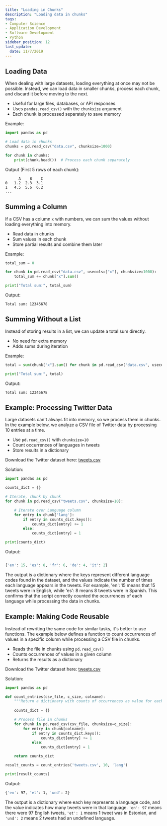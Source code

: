 ```yaml
---
title: "Loading in Chunks"
description: "Loading data in chunks"
tags: 
- Computer Science
- Application Development
- Software Development
- Python
sidebar_position: 12
last_update:
  date: 11/7/2019
---
```


     
## Loading Data 

When dealing with large datasets, loading everything at once may not be possible. Instead, we can load data in smaller chunks, process each chunk, and discard it before moving to the next.  

- Useful for large files, databases, or API responses  
- Uses `pandas.read_csv()` with the `chunksize` argument  
- Each chunk is processed separately to save memory  

Example:  

```python
import pandas as pd

# Load data in chunks
chunks = pd.read_csv("data.csv", chunksize=1000)

for chunk in chunks:
    print(chunk.head())  # Process each chunk separately
```

Output (First 5 rows of each chunk):

```
      A    B    C
0   1.2  2.3  3.1
1   4.5  5.6  6.2
...
```


## Summing a Column 

If a CSV has a column `x` with numbers, we can sum the values without loading everything into memory.  

- Read data in chunks  
- Sum values in each chunk  
- Store partial results and combine them later  

Example:  

```python
total_sum = 0

for chunk in pd.read_csv("data.csv", usecols=["x"], chunksize=1000):
    total_sum += chunk["x"].sum()

print("Total sum:", total_sum)
```

Output:

```
Total sum: 12345678
```


## Summing Without a List  

Instead of storing results in a list, we can update a total sum directly.  

- No need for extra memory  
- Adds sums during iteration  

Example:  

```python
total = sum(chunk["x"].sum() for chunk in pd.read_csv("data.csv", usecols=["x"], chunksize=1000))

print("Total sum:", total)
```

Output:

```
Total sum: 12345678
```

## Example: Processing Twitter Data 

Large datasets can't always fit into memory, so we process them in chunks. In the example below, we analyze a CSV file of Twitter data by processing 10 entries at a time.  

- Use `pd.read_csv()` with `chunksize=10`  
- Count occurrences of languages in tweets  
- Store results in a dictionary  

Download the Twitter dataset here: [tweets.csv](@site/assets/datasets/tweets.csv)

Solution:  

```python
import pandas as pd

counts_dict = {}

# Iterate, chunk by chunk
for chunk in pd.read_csv("tweets.csv", chunksize=10):

    # Iterate over Language column
    for entry in chunk['lang']:
        if entry in counts_dict.keys():
            counts_dict[entry] += 1
        else:
            counts_dict[entry] = 1

print(counts_dict)

```


Output:  

```python

{'en': 15, 'es': 8, 'fr': 6, 'de': 4, 'it': 2}
```

The output is a dictionary where the keys represent different language codes found in the dataset, and the values indicate the number of times each language appears in the tweets. For example, 'en': 15 means that 15 tweets were in English, while 'es': 8 means 8 tweets were in Spanish. This confirms that the script correctly counted the occurrences of each language while processing the data in chunks.


## Example: Making Code Reusable 

Instead of rewriting the same code for similar tasks, it's better to use functions. The example below defines a function to count occurrences of values in a specific column while processing a CSV file in chunks.  

- Reads the file in chunks using `pd.read_csv()`  
- Counts occurrences of values in a given column  
- Returns the results as a dictionary  

Download the Twitter dataset here: [tweets.csv](@site/assets/datasets/tweets.csv)

Solution:

```python 
import pandas as pd

def count_entries(csv_file, c_size, colname):
    """Return a dictionary with counts of occurrences as value for each key."""
    
    counts_dict = {}

    # Process file in chunks
    for chunk in pd.read_csv(csv_file, chunksize=c_size):
        for entry in chunk[colname]:
            if entry in counts_dict.keys():
                counts_dict[entry] += 1
            else:
                counts_dict[entry] = 1

    return counts_dict

result_counts = count_entries('tweets.csv', 10, 'lang')

print(result_counts)
```

Output:

```bash
{'en': 97, 'et': 1, 'und': 2}
```

The output is a dictionary where each key represents a language code, and the value indicates how many tweets were in that language. `'en': 97` means there were 97 English tweets, `'et': 1` means 1 tweet was in Estonian, and `'und': 2` means 2 tweets had an undefined language.